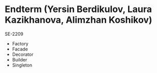 # Endterm (Yersin Berdikulov, Laura Kazikhanova, Alimzhan Koshikov)
SE-2209 <br>
<ul>
  <li>Factory</li>
  <li>Facade</li>
  <li>Decorator</li>
  <li>Builder</li>
  <li>Singleton</li>
  
</ul>


